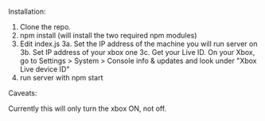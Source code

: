 Installation:

1. Clone the repo.
2. npm install (will install the two required npm modules)
3. Edit index.js
3a. Set the IP address of the machine you will run server on
3b. Set IP address of your xbox one
3c. Get your Live ID. On your Xbox, go to Settings > System > Console info & updates and look under "Xbox Live device ID"
4. run server with npm start

Caveats:

Currently this will only turn the xbox ON, not off.
